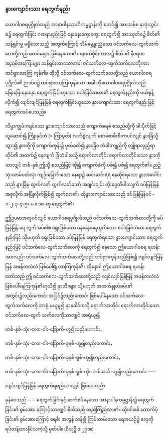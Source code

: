 ### နွားကျောင်းသား ရေတွက်နည်း

ယောဂါ၀စရပုဂ္ဂိုလ်သည် အာနာပါနဿတိကမ္မဋ္ဌာန်းကို စတင်၍ အားသစ်စ နှလုံးသွင်းစ၌ ရေတွက်ခြင်း ဂဏနာနည်းဖြင့် နှေးနှေးကွေးကွေး ရေတွက်၍ အားထုတ်စ၌ စိတ်၏ သန့်ရှင်းမှု မရှိသေးသည့် အတွက်ကြောင့် သိမ်မွေ့နူးညံ့သော ဝင်သက်လေ-ထွက်သက်လေတို့သည် မထင်မရှား ဖြစ်နေသေး၏။ 
နောက်ပိုင်းကာလ၌ စိတ် ၏ နီ၀ရဏအညစ်အကြေးများ သန့်ရှင်းလာသောအခါ ဝင်သက်လေ-ထွက်သက်လေတို့ကား ထင်ရှားလာကြ ကုန်၏။ 
ထိုသို့ ဝင်သက်လေ-ထွက်သက်လေတို့သည် ယောဂါ၀စရပုဂ္ဂိုလ်၏ ဉာဏ်၀၌ ထင်ရှားလာကြကုန်သော အခါ ထိုယောဂါ၀စရပုဂ္ဂိုလ်သည် ဖြေးဖြေးနှေးနှေး ရေတွက်ခြင်းဟူသော စပါးခြင်သမား၏ ရေတွက်နည်းကို ပယ်စွန့်လိုက်၍ လျင်လျင်မြန်မြန် ရေတွက်ခြင်းဟူသော နွားကျောင်းသား ရေတွက်နည်းဖြင့် ရေတွက်အပ်ပေသည်။

လိမ္မာကျွမ်းကျင်သော နွားကျောင်းသားသည် ကျောက်စရစ် စသည်တို့ကို ခါးပိုက်ဖြင့် ယူဆောင်၍ ကြိုးနှင်တံ (= ကြာပွတ်) လက်စွဲလျက် စောစောစီးစီးကပင်လျှင် နွားခြံသို့ သွား၍ နွားတို့ကို ကျောက်ကုန်း၌ ပုတ်ခတ်၍ နွားခြံ၀ တံခါးကျည်ကို လျှိုရာလှည့်ရာတိုင်၏ အထက်၌ နေလျက် ခြံတံခါး၀သို့ ရောက်လာတိုင်း ရောက်လာတိုင်းသော နွားကိုသာလျှင် တစ်-နှစ် ဤသို့ စသည်ဖြင့် ဆို၍ ကျောက်ခဲကို ပစ်၍ ပစ်၍ ရေတွက်၏။ 
ညဉ့်သုံးယာမ်ပတ်လုံး ကျဉ်းမြောင်းသော နေရာ၌ ဆင်းဆင်းရဲရဲ နေထိုင်ရသော နွားအပေါင်းသည် နွားခြံမှ ထွက်လတ် ထွက်လတ်သော် အချင်းချင်း တိုးဝှေ့ထိပါးလျက် ခပ်မြန်မြန် အစုလိုက် အပြုံလိုက်ဖြစ်၍ ထွက်လာ၏။
ထိုနွားကျောင်းသားသည် ခပ်မြန်မြန်ပင် - ၁-၂-၃-၄-၅။ ပ ။ ၁၀-ဟု ရေတွက်၏။

ဤဥပမာအတူပင်လျှင် ယောဂါ၀စရပုဂ္ဂိုလ်သည် ဝင်သက်လေ-ထွက်သက်လေတို့ကို ခပ်မြန်မြန် ရေ တွက်အပ်၏။ 
ရှေးဖြစ်သော နှေးနှေးရေတွက်သော စပါးခြင်သမား ရေတွက်နည်းဖြင့် သို့မဟုတ် ရှေးဖြစ်သော ခပ်မြန်မြန် ရေတွက်ရသော နွားကျောင်းသား ရေတွက်နည်းဖြင့် ဝင်သက်လေ-ထွက်သက်လေကို ရေတွက်၍ နေသော ဤယောဂါ၀စရ ရဟန်းအားလည်း ဝင်သက်လေ-ထွက်သက်လေတို့သည် ထင်ရှားကုန်သည်ဖြစ်၍ လျင်လျင်မြန်မြန် အဖန်တလဲလဲ ဖြစ်ပေါ်၍ လာကြကုန်၏။ 
ထိုနောင် ဤယောဂါ၀စရ ရဟန်းတော်သည် ဤ ဝင်သက်လေ-ထွက်သက်လေတို့သည် လျင်လျင်မြန်မြန် အဖန်တလဲလဲ ဖြစ်ပေါ်နေကြကုန်၏ဟုသိ၍ နှာသီးဖျား သို့မဟုတ် အထက်နှုတ်ခမ်း၏ အတွင်း၌လည်းကောင်း အပြင်၌လည်းကောင်း ဖြစ်ပေါ်နေသော ဝင်သက်လေ-ထွက်သက်လေကို အာရုံ မယူမူ၍ နှာခေါင်း၀သို့ ရောက်လာတိုင်း ရောက်လာတိုင်းသော ဝင်သက်လေ-ထွက် သက်လေကိုသာလျှင် အာရုံယူ၍

တစ်-နှစ်-သုံး-လေး-ငါး-ခြောက်-ဟူ၍လည်းကောင်း，

တစ်-နှစ်-သုံး-လေး-ငါး-ခြောက်-ခုနစ်-ဟူ၍လည်းကောင်း，

တစ်-နှစ်-သုံး-လေး-ငါး-ခြောက်-ခုနစ်-ရှစ်-ဟူ၍လည်းကောင်း，

တစ်-နှစ်-သုံး-လေး-ငါး-ခြောက်-ခုနစ်-ရှစ်-ကိုး-တစ်ဆယ်-ဟူ၍လည်းကောင်း ----

လျင်လျင်မြန်မြန် ရေတွက်ရမည်သာလျှင် ဖြစ်ပေသည်။

မှန်ပေသည် ---- ရေတွက်ခြင်းနှင့် ဆက်စပ်နေသော အာနာပါနကမ္မဋ္ဌာန်း၌ ရေတွက်ခြင်း၏ စွမ်းအား ကြောင့်သာလျှင် စိတ်သည် တည်ကြည်လာ၏။ 
ထိုးဝါး၏ ထောက်ပံ့ခြင်း၏ စွမ်းအားကြောင့် ရေစီး အလွန် သန်၍ ကြမ်းတမ်းသော ရေအယဉ်၌ လှေကို ရပ်တန့်ထားနိုင်သကဲ့သို့ မှတ်ပါ။ (ဝိသုဒ္ဓိ၊၁၊၂၇၁။)